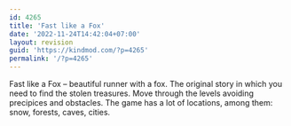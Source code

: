 ```yaml
---
id: 4265
title: 'Fast like a Fox'
date: '2022-11-24T14:42:04+07:00'
layout: revision
guid: 'https://kindmod.com/?p=4265'
permalink: '/?p=4265'
---
```


Fast like a Fox – beautiful runner with a fox. The original story in which you need to find the stolen treasures. Move through the levels avoiding precipices and obstacles. The game has a lot of locations, among them: snow, forests, caves, cities.